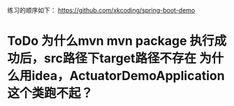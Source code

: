 练习的顺序如下： https://github.com/xkcoding/spring-boot-demo
# ToDo 为什么mvn mvn package 执行成功后，src路径下target路径不存在 为什么用idea，ActuatorDemoApplication 这个类跑不起？
